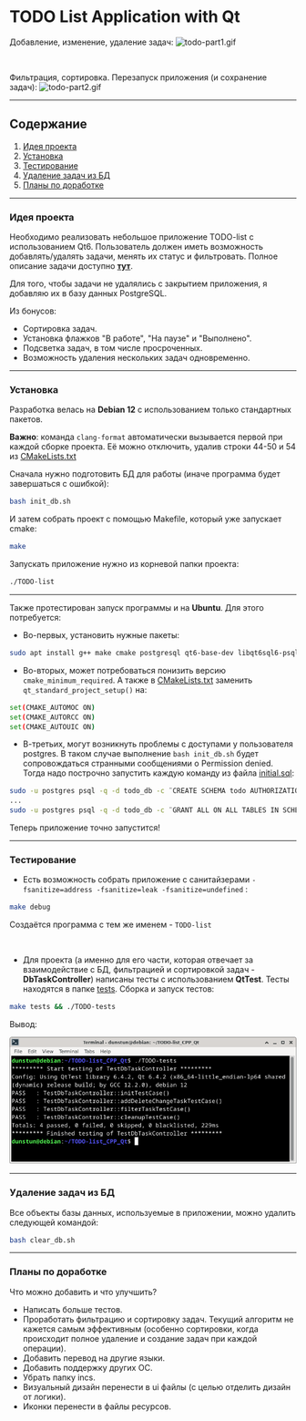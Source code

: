 # TODO List Application with Qt

Добавление, изменение, удаление задач:
![todo-part1.gif](assets/todo_part1.gif)

<br>

Фильтрация, сортировка. Перезапуск приложения (и сохранение задач):
![todo-part2.gif](assets/todo_part2.gif)

---

## Содержание

1. [Идея проекта](#идея-проекта)
2. [Установка](#установка)
3. [Тестирование](#тестирование)
4. [Удаление задач из БД](#удаление-задач-из-бд)
5. [Планы по доработке](#планы-по-доработке)

---

### Идея проекта
Необходимо реализовать небольшое приложение TODO-list с использованием Qt6. Пользователь должен иметь возможность добавлять/удалять задачи, менять их статус и фильтровать. Полное описание задачи доступно [**тут**](TASK.md).

Для того, чтобы задачи не удалялись с закрытием приложения, я добавляю их в базу данных PostgreSQL.

Из бонусов:
- Сортировка задач.
- Установка флажков "В работе", "На паузе" и "Выполнено".
- Подсветка задач, в том числе просроченных.
- Возможность удаления нескольких задач одновременно.

---

### Установка
Разработка велась на **Debian 12** с использованием только стандартных пакетов.

**Важно**: команда `clang-format` автоматически вызывается первой при каждой сборке проекта. Её можно отключить, удалив строки 44-50 и 54 из [CMakeLists.txt](CMakeLists.txt)

Сначала нужно подготовить БД для работы (иначе программа будет завершаться с ошибкой):
```bash
bash init_db.sh
```
И затем собрать проект с помощью Makefile, который уже запускает cmake:
```bash
make
```
Запускать приложение нужно из корневой папки проекта:
```bash
./TODO-list
```
---

Также протестирован запуск программы и на **Ubuntu**. Для этого потребуется:
- Во-первых, установить нужные пакеты:

```bash
sudo apt install g++ make cmake postgresql qt6-base-dev libqt6sql6-psql clang-format libgl1-mesa-dev libglvnd-dev
```
- Во-вторых, может потребоваться понизить версию `cmake_minimum_required`. А также в [CMakeLists.txt](CMakeLists.txt) заменить `qt_standard_project_setup()` на:
```bash
set(CMAKE_AUTOMOC ON)
set(CMAKE_AUTORCC ON)
set(CMAKE_AUTOUIC ON)
```
- В-третьих, могут возникнуть проблемы с доступами у пользователя postgres. В таком случае выполнение `bash init_db.sh` будет сопровождаться странными сообщениями о Permission denied. Тогда надо построчно запустить каждую команду из файла [initial.sql](initial.sql):
```bash
sudo -u postgres psql -q -d todo_db -c ¨CREATE SCHEMA todo AUTHORIZATION todo_user;¨
...
sudo -u postgres psql -q -d todo_db -c ¨GRANT ALL ON ALL TABLES IN SCHEMA todo TO todo_user;¨
```

Теперь приложение точно запустится!

---

### Тестирование
- Есть возможность собрать приложение с санитайзерами `-fsanitize=address -fsanitize=leak -fsanitize=undefined` :
```bash
make debug
```
Создаётся программа с тем же именем - `TODO-list`

<br>

- Для проекта (а именно для его части, которая отвечает за взаимодействие с БД, фильтрацией и сортировкой задач - **DbTaskController**) написаны тесты с использованием **QtTest**. Тесты находятся в папке [tests](tests). Сборка и запуск тестов:

```bash
make tests && ./TODO-tests
```

Вывод:

![test_output](assets/test_output.png)

---

### Удаление задач из БД
Все объекты базы данных, используемые в приложении, можно удалить следующей командой:
```bash
bash clear_db.sh
```

---

### Планы по доработке
Что можно добавить и что улучшить?
- Написать больше тестов.
- Проработать фильтрацию и сортировку задач. Текущий алгоритм не кажется самым эффективным (особенно сортировки, когда происходит полное удаление и создание задач при каждой операции).
- Добавить перевод на другие языки.
- Добавить поддержку других ОС.
- Убрать папку incs.
- Визуальный дизайн перенести в ui файлы (с целью отделить дизайн от логики).
- Иконки перенести в файлы ресурсов.